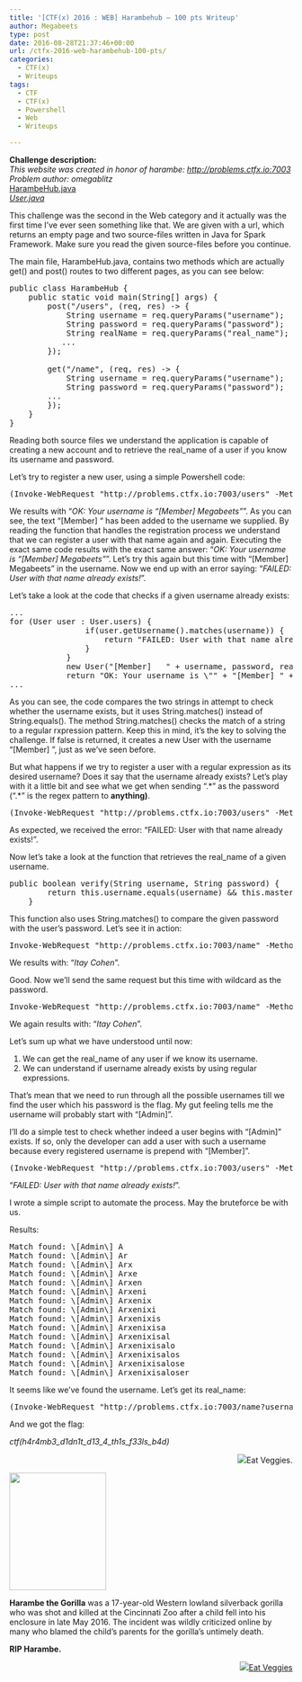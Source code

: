 ```yaml
---
title: '[CTF(x) 2016 : WEB] Harambehub – 100 pts Writeup'
author: Megabeets
type: post
date: 2016-08-28T21:37:46+00:00
url: /ctfx-2016-web-harambehub-100-pts/
categories:
  - CTF(x)
  - Writeups
tags:
  - CTF
  - CTF(x)
  - Powershell
  - Web
  - Writeups

---
```

**Challenge description:**  
_This website was created in honor of harambe: http://problems.ctfx.io:7003_  
 _Problem author: omegablitz_  
[HarambeHub.java][1]  
[ _User.java_][2]

This challenge was the second in the Web category and it actually was the first time I’ve ever seen something like that. We are given with a url, which returns an empty page and two source-files written in Java for Spark Framework. Make sure you read the given source-files before you continue.

The main file, HarambeHub.java, contains two methods which are actually get() and post() routes to two different pages, as you can see below:

<pre lang="java" class="">public class HarambeHub {
    public static void main(String[] args) {
        post("/users", (req, res) -&gt; {
            String username = req.queryParams("username");
            String password = req.queryParams("password");
            String realName = req.queryParams("real_name");
           ...
        });
		
        get("/name", (req, res) -&gt; {
            String username = req.queryParams("username");
            String password = req.queryParams("password");
      	...
        });
    }
}
</pre>

Reading both source files we understand the application is capable of creating a new account and to retrieve the real_name of a user if you know its username and password.

Let’s try to register a new user, using a simple Powershell code:

<pre lang="powershell" class="">(Invoke-WebRequest "http://problems.ctfx.io:7003/users" -Method POST -Body @{username="Megabeets"; password="VeggiesAreGood"; real_name="Itay Cohen"}).Content
</pre>

We results with “_OK: Your username is &#8220;[Member] Megabeets&#8221;_”. As you can see, the text “[Member] “ has been added to the username we supplied. By reading the function that handles the registration process we understand that we can register a user with that name again and again. Executing the exact same code results with the exact same answer: “_OK: Your username is &#8220;[Member] Megabeets&#8221;_”. Let’s try this again but this time with “[Member] Megabeets” in the username. Now we end up with an error saying: “_FAILED: User with that name already exists!_”.

Let’s take a look at the code that checks if a given username already exists:

<pre lang="java" class="">...
for (User user : User.users) {
                if(user.getUsername().matches(username)) {
                    return "FAILED: User with that name already exists!";
                }
            }
            new User("[Member]	 " + username, password, realName);
            return "OK: Your username is \"" + "[Member] " + username + "\"";
...
</pre>

As you can see, the code compares the two strings in attempt to check whether the username exists, but it uses String.matches() instead of String.equals(). The method String.matches() checks the match of a string to a regular rxpression pattern. Keep this in mind, it’s the key to solving the challenge. If false is returned, it creates a new User with the username “[Member] <username>”, just as we’ve seen before.

But what happens if we try to register a user with a regular expression as its desired username? Does it say that the username already exists? Let’s play with it a little bit and see what we get when sending “.\*” as the password (“.\*” is the regex pattern to **anything)**.

<pre lang="powershell" class="">(Invoke-WebRequest "http://problems.ctfx.io:7003/users" -Method POST -Body @{username=".*"; password="VeggiesAreGood"; real_name="Itay Cohen"}).Content
</pre>

As expected, we received the error: &#8220;FAILED: User with that name already exists!&#8221;.

Now let’s take a look at the function that retrieves the real_name of a given username.

<pre lang="java" class="">public boolean verify(String username, String password) {
        return this.username.equals(username) && this.master.matches(password);
    }
</pre>

This function also uses String.matches() to compare the given password with the user’s password. Let’s see it in action:

<pre lang="powershell" class="">Invoke-WebRequest "http://problems.ctfx.io:7003/name" -Method Get -Body @{username="[Member] Megabeets"; password="VeggiesAreGood"}
</pre>

We results with: “_Itay Cohen_”.

Good. Now we’ll send the same request but this time with wildcard as the password.

<pre lang="powershell">Invoke-WebRequest "http://problems.ctfx.io:7003/name" -Method Get -Body @{username="[Member] Megabeets"; password=".*"}
</pre>

We again results with: “_Itay Cohen_”.

Let’s sum up what we have understood until now:

  1. We can get the real_name of any user if we know its username.
  2. We can understand if username already exists by using regular expressions.

That’s mean that we need to run through all the possible usernames till we find the user which his password is the flag. My gut feeling tells me the username will probably start with “[Admin]”.

I’ll do a simple test to check whether indeed a user begins with “[Admin]” exists. If so, only the developer can add a user with such a username because every registered username is prepend with “[Member]”.

<pre lang="powershell">(Invoke-WebRequest "http://problems.ctfx.io:7003/users" -Method POST -Body @{username="^\[Admin\].*"; password="pass"; real_name="Itay Cohen"}).Content
</pre>

“_FAILED: User with that name already exists!_”.

I wrote a simple script to automate the process. May the bruteforce be with us.



Results:

<pre class="theme:inlellij-idea">Match found: \[Admin\] A
Match found: \[Admin\] Ar
Match found: \[Admin\] Arx
Match found: \[Admin\] Arxe
Match found: \[Admin\] Arxen
Match found: \[Admin\] Arxeni
Match found: \[Admin\] Arxenix
Match found: \[Admin\] Arxenixi
Match found: \[Admin\] Arxenixis
Match found: \[Admin\] Arxenixisa
Match found: \[Admin\] Arxenixisal
Match found: \[Admin\] Arxenixisalo
Match found: \[Admin\] Arxenixisalos
Match found: \[Admin\] Arxenixisalose
Match found: \[Admin\] Arxenixisaloser
</pre>

It seems like we’ve found the username. Let’s get its real_name:

<pre lang="powershell" class="">(Invoke-WebRequest "http://problems.ctfx.io:7003/name?username=\[Admin\] Arxenixisaloser; password=.*").content
</pre>

And we got the flag:

_ctf(h4r4mb3\_d1dn1t\_d13\_4\_th1s\_f33ls\_b4d)_

<p style="text-align: right;">
  <img src="../uploads/megabeets_inline_logo.png" />Eat Veggies.
</p>

<img decoding="async" loading="lazy" class="alignleft" src="http://www.gannett-cdn.com/-mm-/748c68a68596b4b3be54484af8d31875e45f9fe5/c=179-0-2659-3307&r=537&c=0-0-534-712/local/-/media/2016/05/29/Cincinnati/Cincinnati/636001135964333349-Harambe2.jpg" width="172" height="209" /> 

**Harambe the Gorilla** was a 17-year-old Western lowland silverback gorilla who was shot and killed at the Cincinnati Zoo after a child fell into his enclosure in late May 2016. The incident was wildly criticized online by many who blamed the child’s parents for the gorilla’s untimely death.

**RIP Harambe.**

<div class="nf-post-footer">
  <p style="text-align: right">
    <a href="https://www.megabeets.net/about.html#vegan"><img src="../uploads/megabeets_inline_logo.png" />Eat Veggies</a>
  </p>
</div>

 [1]: https://gist.github.com/ITAYC0HEN/5df90c37fcdd78196778475e67011f7a
 [2]: https://gist.github.com/ITAYC0HEN/ad92229f6ae7f5fdf3c47ec752959b7e
